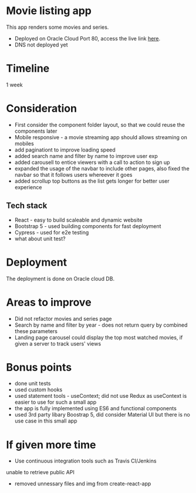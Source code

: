 # Movie listing app

This app renders some movies and series.

- Deployed on Oracle Cloud Port 80, access the live link [here](http://138.2.69.2/#/).
- DNS not deployed yet

# Timeline

1 week

# Consideration

- First consider the component folder layout, so that we could reuse the components later
- Mobile responsive - a movie streaming app should allows streaming on mobiles
- add paginationt to improve loading speed
- added search name and filter by name to improve user exp
- added carousell to entice viewers with a call to action to sign up
- expanded the usage of the navbar to include other pages, also fixed the navbar so that it follows users whereever it goes
- added scrollup top buttons as the list gets longer for better user experience

## Tech stack

- React - easy to build scaleable and dynamic website
- Bootstrap 5 - used building components for fast deployment
- Cypress - used for e2e testing
- what about unit test?

# Deployment

The deployment is done on Oracle cloud DB.

# Areas to improve

- Did not refactor movies and series page
- Search by name and filter by year - does not return query by combined these parameters
- Landing page carousel could display the top most watched movies, if given a server to track users' views

# Bonus points

- done unit tests
- used custom hooks
- used statement tools - useContext; did not use Redux as useContext is easier to use for such a small app
- the app is fully implemented using ES6 and functional components
- used 3rd party libary Boostrap 5, did consider Material UI but there is no use case in this small app

# If given more time

- Use continuous integration tools such as Travis CI/Jenkins

unable to retrieve public API

- removed unnessary files and img from create-react-app
